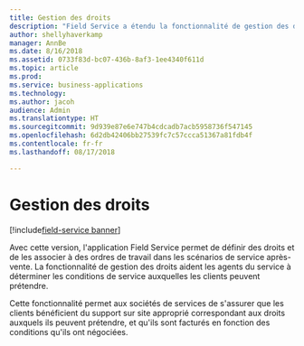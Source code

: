 ```yaml
---
title: Gestion des droits
description: "Field Service a étendu la fonctionnalité de gestion des droits actuelle activée dans l'application Customer Service en fonction de ses scénarios."
author: shellyhaverkamp
manager: AnnBe
ms.date: 8/16/2018
ms.assetid: 0733f83d-bc07-436b-8af3-1ee4340f611d
ms.topic: article
ms.prod: 
ms.service: business-applications
ms.technology: 
ms.author: jacoh
audience: Admin
ms.translationtype: HT
ms.sourcegitcommit: 9d939e87e6e747b4cdcadb7acb5958736f547145
ms.openlocfilehash: 6d2db42406bb27539fc7c57ccca51367a81fdb4f
ms.contentlocale: fr-fr
ms.lasthandoff: 08/17/2018

---
```

#  <a name="entitlement-management"></a>Gestion des droits

[!include[field-service banner](../../includes/field-service.md)]

Avec cette version, l'application Field Service permet de définir des droits et de les associer à des ordres de travail dans les scénarios de service après-vente. La fonctionnalité de gestion des droits aident les agents du service à déterminer les conditions de service auxquelles les clients peuvent prétendre.

Cette fonctionnalité permet aux sociétés de services de s'assurer que les clients bénéficient du support sur site approprié correspondant aux droits auxquels ils peuvent prétendre, et qu'ils sont facturés en fonction des conditions qu'ils ont négociées.


